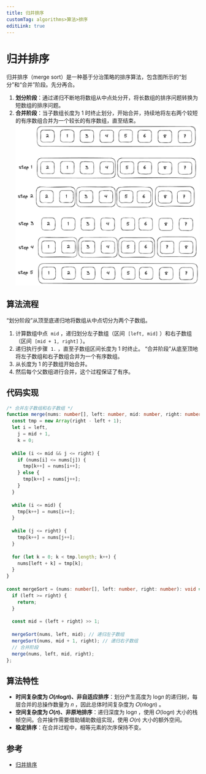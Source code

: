 ```yaml
---
title: 归并排序
customTag: algorithms>算法>排序
editLink: true
---
```


# 归并排序

归并排序（merge sort）是一种基于分治策略的排序算法，包含图所示的“划分”和“合并”阶段。先分再合。

1. **划分阶段**：通过递归不断地将数组从中点处分开，将长数组的排序问题转换为短数组的排序问题。
2. **合并阶段**：当子数组长度为 1 时终止划分，开始合并，持续地将左右两个较短的有序数组合并为一个较长的有序数组，直至结束。
   ![image.png](https://raw.githubusercontent.com/hua-bang/assert-store/master/20240424082805.png)

## 算法流程

“划分阶段”从顶至底递归地将数组从中点切分为两个子数组。

1. 计算数组中点  `mid` ，递归划分左子数组（区间  `[left, mid]` ）和右子数组（区间  `[mid + 1, right]` ）。
2. 递归执行步骤  `1.` ，直至子数组区间长度为 1 时终止。
   “合并阶段”从底至顶地将左子数组和右子数组合并为一个有序数组。
3. 从长度为 1 的子数组开始合并。
4. 然后每个父数组进行合并，这个过程保证了有序。

## 代码实现

```ts
/* 合并左子数组和右子数组 */
function merge(nums: number[], left: number, mid: number, right: number): void {
  const tmp = new Array(right - left + 1);
  let i = left,
    j = mid + 1,
    k = 0;

  while (i <= mid && j <= right) {
    if (nums[i] <= nums[j]) {
      tmp[k++] = nums[i++];
    } else {
      tmp[k++] = nums[j++];
    }
  }

  while (i <= mid) {
    tmp[k++] = nums[i++];
  }

  while (j <= right) {
    tmp[k++] = nums[j++];
  }

  for (let k = 0; k < tmp.length; k++) {
    nums[left + k] = tmp[k];
  }
}

const mergeSort = (nums: number[], left: number, right: number): void => {
  if (left >= right) {
    return;
  }

  const mid = (left + right) >> 1;

  mergeSort(nums, left, mid); // 递归左子数组
  mergeSort(nums, mid + 1, right); // 递归右子数组
  // 合并阶段
  merge(nums, left, mid, right);
};
```
## 算法特性

- **时间复杂度为 𝑂(𝑛log⁡𝑛)、非自适应排序**：划分产生高度为 log⁡𝑛 的递归树，每层合并的总操作数量为 𝑛 ，因此总体时间复杂度为 𝑂(𝑛log⁡𝑛) 。
- **空间复杂度为 𝑂(𝑛)、非原地排序**：递归深度为 log⁡𝑛 ，使用 𝑂(log⁡𝑛) 大小的栈帧空间。合并操作需要借助辅助数组实现，使用 𝑂(𝑛) 大小的额外空间。
- **稳定排序**：在合并过程中，相等元素的次序保持不变。
## 参考
- [归并排序](https://www.hello-algo.com/chapter_sorting/merge_sort/#1161)